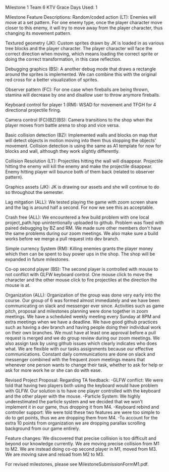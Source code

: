 Milestone 1 Team 6 KTV
Grace Days Used: 1

Milestone Feature Descriptions:
Random/coded action (LT): Enemies will move at a set pattern. For one enemy type, once the player character move closer to this enemy, it 
will try to move away from the player character, thus changing its movement pattern.

Textured geometry (JK): Custom sprites drawn by JK is loaded in as various tree blocks and the player character. The player character will
face the correct direction when moving, which means loading the correct sprite or doing the correct transformation, in this case reflection.

Debugging graphics (BS): A another debug mode that draws a rectangle around the sprites is implemented. We can combine this with the original
red cross for a better visualization of sprites.

Observer pattern (FC): For one case when fireballs are being thrown, stamina will decrease by one and disallow user to throw anymore fireballs.

Keyboard control for player 1 (RM): WSAD for movement and TFGH for 4 directional projectile firing.

Camera control (FC)(BZ)(BS): Camera transitions to the shop when the player moves from battle arena to shop and vice versa.

Basic collision detection (BZ): Implemented walls and blocks on map that will detect objects in motion moving into them thus stopping the objects'
movement. Collision detection is using the same as A1 template for now for blocks and wall, although they work slightly differently.

Collision Resolution (LT): Projectiles hitting the wall will disappear. Projectile hitting the enemy will kill the enemy and make the projectile
disappear. Enemy hitting player will bounce both of them back (related to observer pattern).

Graphics assets (JK): JK is drawing our assets and she will continue to do so throughout the semester.

Lag mitgation (ALL): We tested playing the game with zoom screen share and the lag is around half a second. For now we see this as acceptable.

Crash free (ALL): We encountered a few build problem with one local project_path.hpp unintentionally uploaded to github. Problem was fixed with
paired debugging by BZ and RM. We made sure other members don't have the same problems during our zoom meetings. We also make sure a build works
before we merge a pull request into dev branch.

Simple currency System (RM): Killing enemies grants the player money which then can be spent to buy power ups in the shop. The shop will be expanded
in future milestones.

Co-op second player (BS): The second player is controlled with mouse to not conflict with GLFW keyboard control. One mouse click to move the character
and the other mouse click to fire projectiles at the direction the mouse is at.

Organization (ALL): Organization of the group was done very early into the course. Our group of 6 was formed almost immediately and we have been 
communicating on slack and messenger ever since. Activities such as game pitch, proposal and milestones planning were done together in zoom meetings. 
We have a scheduled weekly meeting every Sunday at 8PM and extra meetings when we have a deadline. We have good github practices such as having a dev
branch and having people doing their individual work on their own branches. We must have at least one approval before a pull request is merged and we
do group review during our zoom meetings. We also assign task by using github issues which clearly indicates who does what. We are flexible with our 
tasks assignments because our effective communications. Constant daily communications are done on slack and messenger combined with the frequent zoom
meetings means that whenever one person wants to change their task, whether to ask for help or ask for more work he or she can do with ease.

Revised Project Proposal:
Regarding TA feedback:
-GLFW conflict: We were told that having two players both using the keyboard would have problem with GLFW. Our solution is to have one player controlled
with the keyboard and the other player with the mouse.
-Particle System: We highly underestimated the particle system and we decided that we won't implement it in our game, thus dropping it from M4.
-Keyboard rebind and controller support: We were told these two features are were too simple to do to get points, thus we are dropping them from M4.
-To account for the extra 10 points from organization we are dropping parallax scrolling background from our game entirely.

Feature changes:
We discovered that precise collision is too difficult and beyond our knowledge currently. We are moving precise collision from M1 to M2. We are instead
doing co-op second player in M1, moved from M3. We are moving save and reload from M2 to M3.

For revised milestones, please see MilestoneSubmissionFormM1.pdf.
